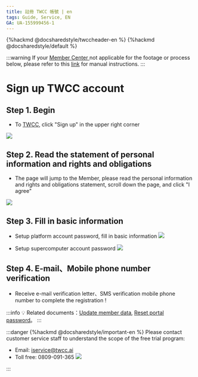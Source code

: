 ```yaml
---
title: 註冊 TWCC 帳號 | en
tags: Guide, Service, EN
GA: UA-155999456-1
---
```

{%hackmd @docsharedstyle/twccheader-en %}
{%hackmd @docsharedstyle/default %}

:::warning
<i class="fa fa-bullhorn" aria-hidden="true"></i> If your [<ins>Member Center <i class="fa fa-question-circle fa-question-circle-for-service" aria-hidden="true"></i></ins>](https://man.twcc.ai/@twsdocs/howto-service-access-service-zh) not applicable for the footage or process below, please refer to this <i class="fa fa-sign-out" aria-hidden="true"></i> [<ins>link</ins>](https://man.twcc.ai/@twsdocs/doc-mber-pjct-blng-main-zh/https%3A%2F%2Fman.twcc.ai%2F%40twsdocs%2Fguide-service-signup-zh) for manual instructions.
:::

# Sign up TWCC account


## Step 1. Begin

- To [TWCC](https://www.twcc.ai/), click "Sign up" in the upper right corner

![](https://cos.twcc.ai/SYS-MANUAL/uploads/upload_0b219094ff551c0cf1e79125911265e9.png)

## Step 2. Read the statement of personal information and rights and obligations

- The page will jump to the Member, please read the personal information and rights and obligations statement, scroll down the page, and click "I agree"

![](https://cos.twcc.ai/SYS-MANUAL/uploads/upload_815bf21fe842ebce38cf083b32d1ad44.jpg)



## Step 3. Fill in basic information

- Setup platform account password, fill in basic information
![](https://cos.twcc.ai/SYS-MANUAL/uploads/upload_bd6f9705e4c38576e675014cfde5d90c.png)



- Setup supercomputer account password
![](https://cos.twcc.ai/SYS-MANUAL/uploads/upload_fda6ca26de2c9f689475b011f9c204e9.png)



## Step 4. E-mail、Mobile phone number verification

- Receive e-mail verification letter、SMS verification mobile phone number to complete the registration !

:::info
:bulb: Related documents：[<ins>Update member data</ins>](https://man.twcc.ai/@twccdocs/guide-service-update-your-info-en), [<ins>Reset portal password</ins>](https://man.twcc.ai/@twccdocs/guide-service-reset-portal-pwd-en)。
:::


:::danger
{%hackmd @docsharedstyle/important-en %}
Please contact customer service staff to understand the scope of the free trial program:
- Email: iservice@twcc.ai
- Toll free: 0809-091-365
![](https://cos.twcc.ai/SYS-MANUAL/uploads/upload_363ce0d9ddfdf17add2d6ad4328fb3d3.png)

:::
